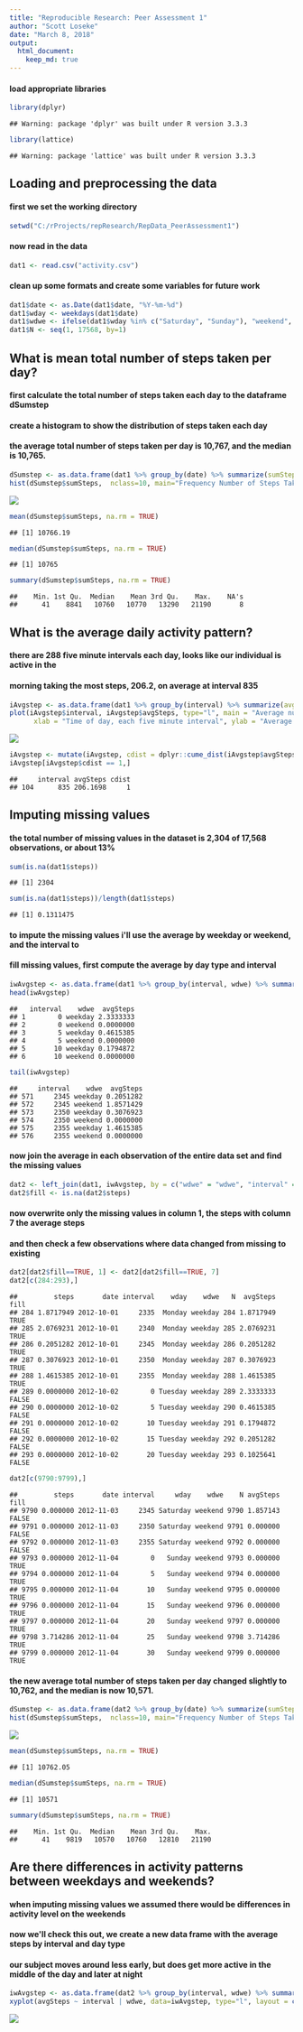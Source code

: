 ```yaml
---
title: "Reproducible Research: Peer Assessment 1"
author: "Scott Loseke"
date: "March 8, 2018"
output: 
  html_document:
    keep_md: true
---
```

#### load appropriate libraries

```r
library(dplyr)
```

```
## Warning: package 'dplyr' was built under R version 3.3.3
```

```r
library(lattice)
```

```
## Warning: package 'lattice' was built under R version 3.3.3
```
##   Loading and preprocessing the data
####  first we set the working directory

```r
setwd("C:/rProjects/repResearch/RepData_PeerAssessment1")
```

####  now read in the data

```r
dat1 <- read.csv("activity.csv")
```

#### clean up some formats and create some variables for future work 

```r
dat1$date <- as.Date(dat1$date, "%Y-%m-%d")
dat1$wday <- weekdays(dat1$date)
dat1$wdwe <- ifelse(dat1$wday %in% c("Saturday", "Sunday"), "weekend", "weekday")
dat1$N <- seq(1, 17568, by=1)
```

##  What is mean total number of steps taken per day?
#### first calculate the total number of steps taken each day to the dataframe dSumstep
#### create a histogram to show the distribution of steps taken each day
#### the average total number of steps taken per day is 10,767, and the median is 10,765.   

```r
dSumstep <- as.data.frame(dat1 %>% group_by(date) %>% summarize(sumSteps = sum(steps)))
hist(dSumstep$sumSteps,  nclass=10, main="Frequency Number of Steps Taken per Day", xlab = "Total steps taken each day")
```

![](PA1_template_files/figure-html/unnamed-chunk-5-1.png)<!-- -->

```r
mean(dSumstep$sumSteps, na.rm = TRUE)
```

```
## [1] 10766.19
```

```r
median(dSumstep$sumSteps, na.rm = TRUE)
```

```
## [1] 10765
```

```r
summary(dSumstep$sumSteps, na.rm = TRUE)
```

```
##    Min. 1st Qu.  Median    Mean 3rd Qu.    Max.    NA's 
##      41    8841   10760   10770   13290   21190       8
```

## What is the average daily activity pattern?
#### there are 288 five minute intervals each day, looks like our individual is active in the
#### morning taking the most steps, 206.2, on average at interval 835 

```r
iAvgstep <- as.data.frame(dat1 %>% group_by(interval) %>% summarize(avgSteps = mean(steps, na.rm = TRUE)))
plot(iAvgstep$interval, iAvgstep$avgSteps, type="l", main = "Average number of steps by time of day",
      xlab = "Time of day, each five minute interval", ylab = "Average steps taken in interval each day")
```

![](PA1_template_files/figure-html/unnamed-chunk-6-1.png)<!-- -->

```r
iAvgstep <- mutate(iAvgstep, cdist = dplyr::cume_dist(iAvgstep$avgSteps) )
iAvgstep[iAvgstep$cdist == 1,]
```

```
##     interval avgSteps cdist
## 104      835 206.1698     1
```

## Imputing missing values
#### the total number of missing values in the dataset is 2,304 of 17,568 observations, or about 13%

```r
sum(is.na(dat1$steps))
```

```
## [1] 2304
```

```r
sum(is.na(dat1$steps))/length(dat1$steps)
```

```
## [1] 0.1311475
```
#### to impute the missing values i'll use the average by weekday or weekend, and the interval to
#### fill missing values, first compute the average by day type and interval

```r
iwAvgstep <- as.data.frame(dat1 %>% group_by(interval, wdwe) %>% summarize(avgSteps = mean(steps, na.rm = TRUE)))
head(iwAvgstep)
```

```
##   interval    wdwe  avgSteps
## 1        0 weekday 2.3333333
## 2        0 weekend 0.0000000
## 3        5 weekday 0.4615385
## 4        5 weekend 0.0000000
## 5       10 weekday 0.1794872
## 6       10 weekend 0.0000000
```

```r
tail(iwAvgstep)
```

```
##     interval    wdwe  avgSteps
## 571     2345 weekday 0.2051282
## 572     2345 weekend 1.8571429
## 573     2350 weekday 0.3076923
## 574     2350 weekend 0.0000000
## 575     2355 weekday 1.4615385
## 576     2355 weekend 0.0000000
```
#### now join the average in each observation of the entire data set and find the missing values

```r
dat2 <- left_join(dat1, iwAvgstep, by = c("wdwe" = "wdwe", "interval" = "interval") )
dat2$fill <- is.na(dat2$steps)
```
#### now overwrite only the missing values in column 1, the steps with column 7 the average steps
#### and then check a few observations where data changed from missing to existing

```r
dat2[dat2$fill==TRUE, 1] <- dat2[dat2$fill==TRUE, 7]
dat2[c(284:293),]
```

```
##         steps       date interval    wday    wdwe   N  avgSteps  fill
## 284 1.8717949 2012-10-01     2335  Monday weekday 284 1.8717949  TRUE
## 285 2.0769231 2012-10-01     2340  Monday weekday 285 2.0769231  TRUE
## 286 0.2051282 2012-10-01     2345  Monday weekday 286 0.2051282  TRUE
## 287 0.3076923 2012-10-01     2350  Monday weekday 287 0.3076923  TRUE
## 288 1.4615385 2012-10-01     2355  Monday weekday 288 1.4615385  TRUE
## 289 0.0000000 2012-10-02        0 Tuesday weekday 289 2.3333333 FALSE
## 290 0.0000000 2012-10-02        5 Tuesday weekday 290 0.4615385 FALSE
## 291 0.0000000 2012-10-02       10 Tuesday weekday 291 0.1794872 FALSE
## 292 0.0000000 2012-10-02       15 Tuesday weekday 292 0.2051282 FALSE
## 293 0.0000000 2012-10-02       20 Tuesday weekday 293 0.1025641 FALSE
```

```r
dat2[c(9790:9799),]
```

```
##         steps       date interval     wday    wdwe    N avgSteps  fill
## 9790 0.000000 2012-11-03     2345 Saturday weekend 9790 1.857143 FALSE
## 9791 0.000000 2012-11-03     2350 Saturday weekend 9791 0.000000 FALSE
## 9792 0.000000 2012-11-03     2355 Saturday weekend 9792 0.000000 FALSE
## 9793 0.000000 2012-11-04        0   Sunday weekend 9793 0.000000  TRUE
## 9794 0.000000 2012-11-04        5   Sunday weekend 9794 0.000000  TRUE
## 9795 0.000000 2012-11-04       10   Sunday weekend 9795 0.000000  TRUE
## 9796 0.000000 2012-11-04       15   Sunday weekend 9796 0.000000  TRUE
## 9797 0.000000 2012-11-04       20   Sunday weekend 9797 0.000000  TRUE
## 9798 3.714286 2012-11-04       25   Sunday weekend 9798 3.714286  TRUE
## 9799 0.000000 2012-11-04       30   Sunday weekend 9799 0.000000  TRUE
```
#### the new average total number of steps taken per day changed slightly to  10,762, and the median is now 10,571.   

```r
dSumstep <- as.data.frame(dat2 %>% group_by(date) %>% summarize(sumSteps = sum(steps)))
hist(dSumstep$sumSteps,  nclass=10, main="Frequency Number of Steps Taken per Day, Missing data filled", xlab = "Total steps taken each day")
```

![](PA1_template_files/figure-html/unnamed-chunk-11-1.png)<!-- -->

```r
mean(dSumstep$sumSteps, na.rm = TRUE)
```

```
## [1] 10762.05
```

```r
median(dSumstep$sumSteps, na.rm = TRUE)
```

```
## [1] 10571
```

```r
summary(dSumstep$sumSteps, na.rm = TRUE)
```

```
##    Min. 1st Qu.  Median    Mean 3rd Qu.    Max. 
##      41    9819   10570   10760   12810   21190
```

## Are there differences in activity patterns between weekdays and weekends?
#### when imputing missing values we assumed there would be differences in activity level on the weekends
#### now we'll check this out, we create a new data frame with the average steps by interval and day type
#### our subject moves around less early, but does get more active in the middle of the day and later at night

```r
iwAvgstep <- as.data.frame(dat2 %>% group_by(interval, wdwe) %>% summarize(avgSteps = mean(steps, na.rm = TRUE)))
xyplot(avgSteps ~ interval | wdwe, data=iwAvgstep, type="l", layout = c(1, 2), main="Yes, we see different activity level on Weekends")
```

![](PA1_template_files/figure-html/unnamed-chunk-12-1.png)<!-- -->
